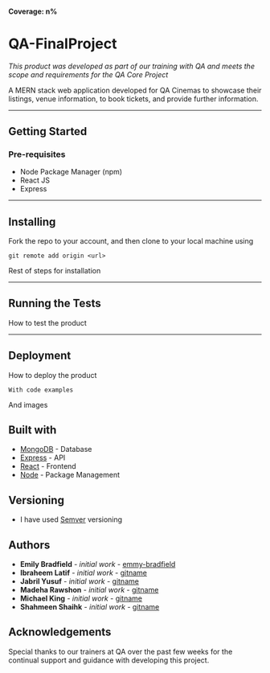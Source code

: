 #### Coverage: n%
# QA-FinalProject
*This product was developed as part of our training with QA and meets the scope and requirements for the QA Core Project*

A MERN stack web application developed for QA Cinemas to showcase their listings, venue information, to book tickets, and provide further information.

---
## Getting Started
### Pre-requisites
* Node Package Manager (npm)
* React JS
* Express

---
## Installing
Fork the repo to your account, and then clone to your local machine using
```
git remote add origin <url>
```
Rest of steps for installation

---
## Running the Tests
How to test the product

---
## Deployment
How to deploy the product
```
With code examples
```
And images

## Built with
* [MongoDB](url) - Database
* [Express](url) - API
* [React](url) - Frontend
* [Node](url) - Package Management

## Versioning
* I have used [Semver](http://semver.org/) versioning

## Authors
* **Emily Bradfield** - *initial work* - [emmy-bradfield](https://www.github.come/emmy-bradfield)
* **Ibraheem Latif** - *initial work* - [gitname](https://www.github.com/)
* **Jabril Yusuf** - *initial work* - [gitname](https://www.github.com/)
* **Madeha Rawshon** - *initial work* - [gitname](https://www.github.com/)
* **Michael King** - *initial work* - [gitname](https://www.github.com/)
* **Shahmeen Shaihk** - *initial work* - [gitname](https://www.github.com/)

## Acknowledgements
Special thanks to our trainers at QA over the past few weeks for the continual support and guidance with developing this project.